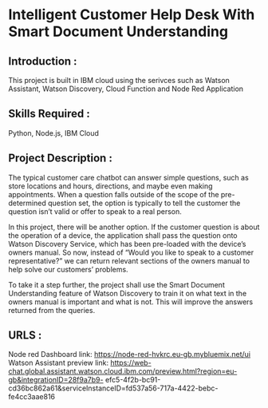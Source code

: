 # Intelligent Customer Help Desk With Smart Document Understanding

## Introduction :

This project is built in IBM cloud using the serivces such as Watson Assistant, Watson Discovery, Cloud Function and Node Red Application

## Skills Required :

Python, Node.js, IBM Cloud

## Project Description :

The typical customer care chatbot can answer simple questions, such as store locations and hours, directions, and maybe even making appointments. When a question falls outside of the scope of the pre-determined question set, the option is typically to tell the customer the question isn’t valid or offer to speak to a real person.

In this project, there will be another option. If the customer question is about the operation of a device, the application shall pass the question onto Watson Discovery Service, which has been pre-loaded with the device’s owners manual. So now, instead of “Would you like to speak to a customer representative?” we can return relevant sections of the owners manual to help solve our customers’ problems.

To take it a step further, the project shall use the Smart Document Understanding feature of Watson Discovery to train it on what text in the owners manual is important and what is not. This will improve the answers returned from the queries.

## URLS :

Node red Dashboard link: https://node-red-hvkrc.eu-gb.mybluemix.net/ui
Watson Assistant preview link: https://web-chat.global.assistant.watson.cloud.ibm.com/preview.html?region=eu-gb&integrationID=28f9a7b9-                                efc5-4f2b-bc91-cd36bc862a61&serviceInstanceID=fd537a56-717a-4422-bebc-fe4cc3aae816

